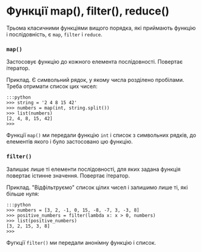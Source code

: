 # Функції map(), filter(), reduce()

Трьома класичними функціями вищого порядка, які приймають функцію і послідовність, є `map`, `filter` і `reduce`. 

### `map()`

Застосовує функцію до кожного елемента послідовності. Повертає ітератор. 

Приклад. Є символьний рядок, у якому числа розділено пробілами. 
Треба отримати список цих чисел: 

	:::python
	>>> string = '2 4 8 15 42'
	>>> numbers = map(int, string.split())
	>>> list(numbers)
	[2, 4, 8, 15, 42]
	>>>

Функції `map()` ми передали функцію `int` і список з символьних рядків, до елементів якого і було застосовано цю функцію. 

### `filter()`

Залишає лише ті елементи послідовності, для яких задана функція повертає істинне значення. 
Повертає ітератор. 

Приклад. 
"Відфільтруємо" список цілих чисел і залишимо лише ті, які більше нуля:

	:::python
	>>> numbers = [3, 2, -1, 0, 15, -8, -7, 3, -3, 8]
	>>> positive_numbers = filter(lambda x: x > 0, numbers)
	>>> list(positive_numbers)
	[3, 2, 15, 3, 8]
	>>>

Фугкції `filter()` ми передали анонімну функцію і список. 
